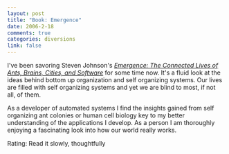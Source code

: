 ```yaml
--- 
layout: post
title: "Book: Emergence"
date: 2006-2-18
comments: true
categories: diversions
link: false
---
```

I've been savoring Steven Johnson's <i><a href="http://www.amazon.com/gp/product/068486875X/sr=8-2/qid=1140267014/ref=pd_bbs_2/104-6736304-3080716?%5Fencoding=UTF8" title="Emergence: The Connected Lives of Ants, Brains, Cities, and Software">Emergence: The Connected Lives of Ants, Brains, Cities, and Software</a></i> for some time now. It's a fluid look at the ideas behind bottom up organization and self organizing systems. Our lives are filled with self organizing systems and yet we are blind to most, if not all, of them.

As a developer of automated systems I find the insights gained from self organizing ant colonies or human cell biology key to my better understanding of the applications I develop. As a person I am thoroughly enjoying a fascinating look into how our world really works.

Rating: Read it slowly, thoughtfully

